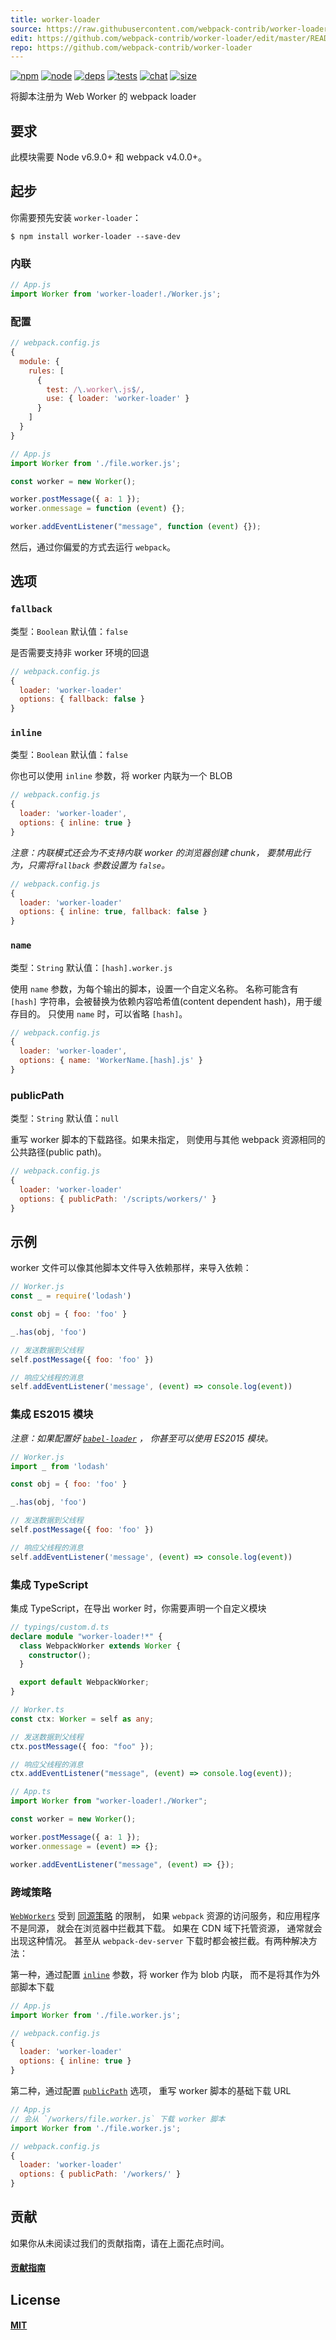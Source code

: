 ```yaml
---
title: worker-loader
source: https://raw.githubusercontent.com/webpack-contrib/worker-loader/master/README.md
edit: https://github.com/webpack-contrib/worker-loader/edit/master/README.md
repo: https://github.com/webpack-contrib/worker-loader
---
```



[![npm][npm]][npm-url]
[![node][node]][node-url]
[![deps][deps]][deps-url]
[![tests][tests]][tests-url]
[![chat][chat]][chat-url]
[![size][size]][size-url]



将脚本注册为 Web Worker 的 webpack loader

## 要求

此模块需要 Node v6.9.0+ 和 webpack v4.0.0+。

## 起步

你需要预先安装 `worker-loader`：

```console
$ npm install worker-loader --save-dev
```

### 内联

```js
// App.js
import Worker from 'worker-loader!./Worker.js';
```

### 配置

```js
// webpack.config.js
{
  module: {
    rules: [
      {
        test: /\.worker\.js$/,
        use: { loader: 'worker-loader' }
      }
    ]
  }
}
```

```js
// App.js
import Worker from './file.worker.js';

const worker = new Worker();

worker.postMessage({ a: 1 });
worker.onmessage = function (event) {};

worker.addEventListener("message", function (event) {});
```

然后，通过你偏爱的方式去运行 `webpack`。

## 选项

### `fallback`

类型：`Boolean`
默认值：`false`

是否需要支持非 worker 环境的回退

```js
// webpack.config.js
{
  loader: 'worker-loader'
  options: { fallback: false }
}
```

### `inline`

类型：`Boolean`
默认值：`false`

你也可以使用 `inline` 参数，将 worker 内联为一个 BLOB

```js
// webpack.config.js
{
  loader: 'worker-loader',
  options: { inline: true }
}
```

_注意：内联模式还会为不支持内联 worker 的浏览器创建 chunk，
要禁用此行为，只需将`fallback` 参数设置为
`false`。_

```js
// webpack.config.js
{
  loader: 'worker-loader'
  options: { inline: true, fallback: false }
}
```

### `name`

类型：`String`
默认值：`[hash].worker.js`

使用 `name` 参数，为每个输出的脚本，设置一个自定义名称。
名称可能含有 `[hash]` 字符串，会被替换为依赖内容哈希值(content dependent hash)，用于缓存目的。
只使用 `name` 时，可以省略 `[hash]`。

```js
// webpack.config.js
{
  loader: 'worker-loader',
  options: { name: 'WorkerName.[hash].js' }
}
```

### publicPath

类型：`String`
默认值：`null`

重写 worker 脚本的下载路径。如果未指定，
则使用与其他 webpack 资源相同的公共路径(public path)。

```js
// webpack.config.js
{
  loader: 'worker-loader'
  options: { publicPath: '/scripts/workers/' }
}
```

## 示例

worker 文件可以像其他脚本文件导入依赖那样，来导入依赖：

```js
// Worker.js
const _ = require('lodash')

const obj = { foo: 'foo' }

_.has(obj, 'foo')

// 发送数据到父线程
self.postMessage({ foo: 'foo' })

// 响应父线程的消息
self.addEventListener('message', (event) => console.log(event))
```

### 集成 ES2015 模块

_注意：如果配置好 [`babel-loader`](https://github.com/babel/babel-loader) ，
你甚至可以使用 ES2015 模块。_

```js
// Worker.js
import _ from 'lodash'

const obj = { foo: 'foo' }

_.has(obj, 'foo')

// 发送数据到父线程
self.postMessage({ foo: 'foo' })

// 响应父线程的消息
self.addEventListener('message', (event) => console.log(event))
```

### 集成 TypeScript

集成 TypeScript，在导出 worker 时，你需要声明一个自定义模块

```typescript
// typings/custom.d.ts
declare module "worker-loader!*" {
  class WebpackWorker extends Worker {
    constructor();
  }

  export default WebpackWorker;
}
```

```typescript
// Worker.ts
const ctx: Worker = self as any;

// 发送数据到父线程
ctx.postMessage({ foo: "foo" });

// 响应父线程的消息
ctx.addEventListener("message", (event) => console.log(event));
```

```typescript
// App.ts
import Worker from "worker-loader!./Worker";

const worker = new Worker();

worker.postMessage({ a: 1 });
worker.onmessage = (event) => {};

worker.addEventListener("message", (event) => {});
```

### 跨域策略

[`WebWorkers`](https://developer.mozilla.org/en-US/docs/Web/API/Web_Workers_API)
受到 [同源策略](https://en.wikipedia.org/wiki/Same-origin_policy) 的限制，
如果 `webpack` 资源的访问服务，和应用程序不是同源，
就会在浏览器中拦截其下载。
如果在 CDN 域下托管资源，
通常就会出现这种情况。
甚至从 `webpack-dev-server` 下载时都会被拦截。有两种解决方法：

第一种，通过配置 [`inline`](#inline) 参数，将 worker 作为 blob 内联，
而不是将其作为外部脚本下载

```js
// App.js
import Worker from './file.worker.js';
```

```js
// webpack.config.js
{
  loader: 'worker-loader'
  options: { inline: true }
}
```

第二种，通过配置 [`publicPath`](#publicpath) 选项，
重写 worker 脚本的基础下载 URL

```js
// App.js
// 会从 `/workers/file.worker.js` 下载 worker 脚本
import Worker from './file.worker.js';
```

```js
// webpack.config.js
{
  loader: 'worker-loader'
  options: { publicPath: '/workers/' }
}
```

## 贡献

如果你从未阅读过我们的贡献指南，请在上面花点时间。

#### [贡献指南](https://raw.githubusercontent.com/webpack-contrib/worker-loader/master/.github/CONTRIBUTING.md)

## License

#### [MIT](https://raw.githubusercontent.com/webpack-contrib/worker-loader/master/LICENSE)

[npm]: https://img.shields.io/npm/v/worker-loader.svg
[npm-url]: https://npmjs.com/package/worker-loader

[node]: https://img.shields.io/node/v/worker-loader.svg
[node-url]: https://nodejs.org

[deps]: https://david-dm.org/webpack-contrib/worker-loader.svg
[deps-url]: https://david-dm.org/webpack-contrib/worker-loader

[tests]: 	https://img.shields.io/circleci/project/github/webpack-contrib/worker-loader.svg
[tests-url]: https://circleci.com/gh/webpack-contrib/worker-loader

[cover]: https://codecov.io/gh/webpack-contrib/worker-loader/branch/master/graph/badge.svg
[cover-url]: https://codecov.io/gh/webpack-contrib/worker-loader

[chat]: https://img.shields.io/badge/gitter-webpack%2Fwebpack-brightgreen.svg
[chat-url]: https://gitter.im/webpack/webpack

[size]: https://packagephobia.now.sh/badge?p=worker-loader
[size-url]: https://packagephobia.now.sh/result?p=worker-loader
